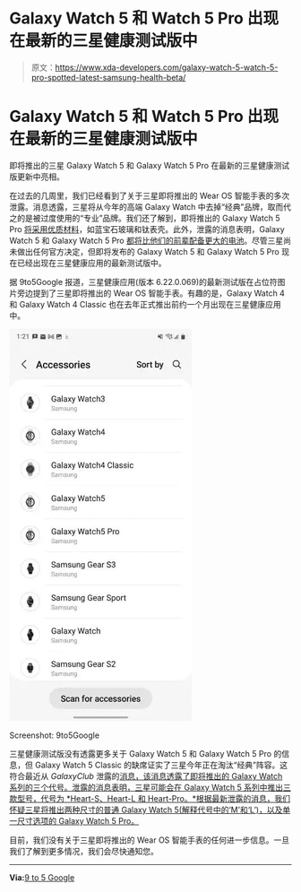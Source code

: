 # Galaxy Watch 5 和 Watch 5 Pro 出现在最新的三星健康测试版中

> 原文：<https://www.xda-developers.com/galaxy-watch-5-watch-5-pro-spotted-latest-samsung-health-beta/>

# Galaxy Watch 5 和 Watch 5 Pro 出现在最新的三星健康测试版中

即将推出的三星 Galaxy Watch 5 和 Galaxy Watch 5 Pro 在最新的三星健康测试版更新中亮相。

在过去的几周里，我们已经看到了关于三星即将推出的 Wear OS 智能手表的多次泄露。消息透露，三星将从今年的高端 Galaxy Watch 中去掉“经典”品牌，取而代之的是被过度使用的“专业”品牌。我们还了解到，即将推出的 Galaxy Watch 5 Pro [将采用优质材料](https://www.xda-developers.com/galaxy-watch-5-pro-sapphire-glass-titanium-case/)，如蓝宝石玻璃和钛表壳。此外，泄露的消息表明，Galaxy Watch 5 和 Galaxy Watch 5 Pro [都将比他们的前辈配备更大的电池](https://www.xda-developers.com/galaxy-watch-5-battery-report/)。尽管三星尚未做出任何官方决定，但即将发布的 Galaxy Watch 5 和 Galaxy Watch 5 Pro 现在已经出现在三星健康应用的最新测试版中。

据 9to5Google 报道，三星健康应用(版本 6.22.0.069)的最新测试版在占位符图片旁边提到了三星即将推出的 Wear OS 智能手表。有趣的是，Galaxy Watch 4 和 Galaxy Watch 4 Classic 也在去年正式推出前约一个月出现在三星健康应用中。

 <picture>![Samsung Health beta screenshot with Galaxy Watch 5 and Galaxy Watch 5 Pro placeholders](img/c8ad6fde5d308cdf10c51d97271594e9.png)</picture> 

Screenshot: 9to5Google

三星健康测试版没有透露更多关于 Galaxy Watch 5 和 Galaxy Watch 5 Pro 的信息，但 Galaxy Watch 5 Classic 的缺席证实了三星今年正在淘汰“经典”阵容。这符合最近从 *GalaxyClub* 泄露的[消息，该消息透露了即将推出的 Galaxy Watch 系列的三个代号。泄露的消息表明，三星可能会在 Galaxy Watch 5 系列中推出三款型号，代号为 *Heart-S、Heart-L 和 Heart-Pro。*根据最新泄露的消息，我们怀疑三星将推出两种尺寸的普通 Galaxy Watch 5(解释代号中的‘M’和‘L’)，以及单一尺寸选项的 Galaxy Watch 5 Pro。](https://www.xda-developers.com/samsung-galaxy-watch-codename-hints-upcoming-pro-model/)

目前，我们没有关于三星即将推出的 Wear OS 智能手表的任何进一步信息。一旦我们了解到更多情况，我们会尽快通知您。

* * *

**Via:**[9 to 5 Google](https://9to5google.com/2022/06/02/samsung-galaxy-watch-5-pro-branding-and-classic-removal/)